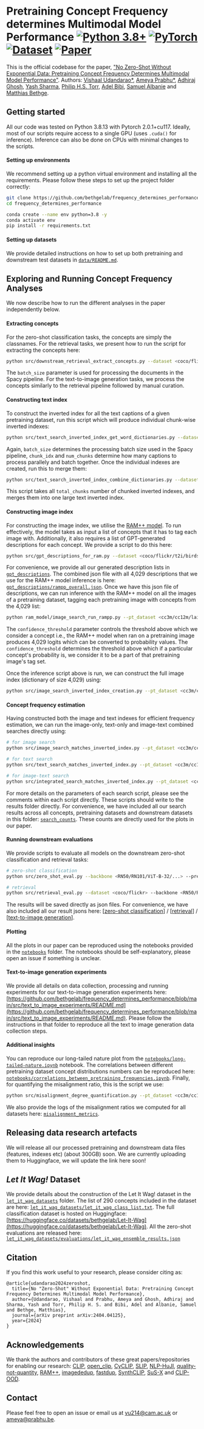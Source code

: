 # Pretraining Concept Frequency determines Multimodal Model Performance [![Python 3.8+](https://img.shields.io/badge/python-3.8+-blue.svg)](https://www.python.org/downloads/release/python-360/) [![PyTorch](https://img.shields.io/badge/PyTorch-grey.svg?logo=PyTorch)](https://pytorch.org/blog/pytorch-1.9-released/) [![Dataset](https://img.shields.io/badge/%F0%9F%A4%97%20Hugging%20Face-Datasets-blue)](https://huggingface.co/datasets/bethgelab/Let-It-Wag) [![Paper](http://img.shields.io/badge/paper-arxiv.2404.04125-B31B1B.svg)](https://arxiv.org/abs/2404.04125)

This is the official codebase for the paper, ["No Zero-Shot Without Exponential Data: Pretraining Concept Frequency Determines Multimodal Model Performance"](https://arxiv.org/abs/2404.04125).
Authors: [Vishaal Udandarao*](http://vishaal27.github.io/), [Ameya Prabhu*](https://drimpossible.github.io/), [Adhiraj Ghosh](https://adhirajghosh.github.io/), [Yash Sharma](https://www.yash-sharma.com/), [Philip H.S. Torr](https://scholar.google.com/citations?user=kPxa2w0AAAAJ&hl=en), [Adel Bibi](https://www.adelbibi.com/), [Samuel Albanie](http://samuelalbanie.com/) and [Matthias Bethge](https://scholar.google.com/citations?user=0z0fNxUAAAAJ). 

## Getting started
All our code was tested on Python 3.8.13 with Pytorch 2.0.1+cu117. Ideally, most of our scripts require access to a single GPU (uses `.cuda()` for inference). Inference can also be done on CPUs with minimal changes to the scripts.

#### Setting up environments
We recommend setting up a python virtual environment and installing all the requirements. Please follow these steps to set up the project folder correctly:

```bash
git clone https://github.com/bethgelab/frequency_determines_performance.git
cd frequency_determines_performance

conda create --name env python=3.8 -y
conda activate env
pip install -r requirements.txt
```

#### Setting up datasets
We provide detailed instructions on how to set up both pretraining and downstream test datasets in [`data/README.md`](https://github.com/bethgelab/frequency_determines_performance/blob/main/data/README.md).

## Exploring and Running Concept Frequency Analyses
We now describe how to run the different analyses in the paper independently below.

#### Extracting concepts
For the zero-shot classification tasks, the concepts are simply the classnames. For the retrieval tasks, we present how to run the script for extracting the concepts here:
```bash
python src/downstream_retrieval_extract_concepts.py --dataset <coco/flickr> --batch_size <bs>
```
The `batch_size` parameter is used for processing the documents in the Spacy pipeline.
For the text-to-image generation tasks, we process the concepts similarly to the retrieval pipeline followed by manual curation.

#### Constructing text index
To construct the inverted index for all the text captions of a given pretraining dataset, run this script which will produce individual chunk-wise inverted indexes:
```bash
python src/text_search_inverted_index_get_word_dictionaries.py --dataset <CC3M/CC12M/...> --path <path_to_dataset> --save_path <path_to_save_index> --batch_size <bs> --chunk_idx <chunk_index> --num_chunks <num_chunks>
```
Again, `batch_size` determines the processing batch size used in the Spacy pipeline, `chunk_idx` and `num_chunks` determine how many captions to process parallely and batch together.
Once the individual indexes are created, run this to merge them:
```bash
python src/text_search_inverted_index_combine_dictionaries.py --dataset <CC3M/CC12M/...> --save_filepath <path_to_save_index> --total_chunks <num_chunks_in_total_to_merge>
```
This script takes all `total_chunks` number of chunked inverted indexes, and merges them into one large text inverted index.

#### Constructing image index
For constructing the image index, we utilise the [RAM++ model](https://github.com/xinyu1205/recognize-anything). To run effectively, the model takes as input a list of concepts that it has to tag each image with. Additionally, it also requires a list of GPT-generated descriptions for each concept. We provide a script to do this here:
```bash
python src/gpt_descriptions_for_ram.py --dataset <coco/flickr/t2i/birdsnap/...>
```
For convenience, we provide all our generated description lists in [`gpt_descriptions`](https://github.com/bethgelab/frequency_determines_performance/tree/main/gpt_descriptions). The combined json file with all 4,029 descriptions that we use for the RAM++ model inference is here: [`gpt_descriptions/rampp_overall.json`](https://github.com/bethgelab/frequency_determines_performance/blob/main/gpt_descriptions/rampp_overall.json).
Once we have this json file of descriptions, we can run inference with the RAM++ model on all the images of a pretraining dataset, tagging each pretraining image with concepts from the 4,029 list:
```bash
python ram_model/image_search_run_rampp.py --pt_dataset <cc3m/cc12m/laion400m/...> --load_path <path_to_dataset_tars> --chunk_idx <tar_number_to_process> --batch_size_rampp <bs> --confidence_threshold <confidence_threshold_for_concept_consideration> --pretrained <path_to_ram++_checkpoint> --cache_dir <path_to_model_cache> --features_dir <path_to_store_features> --results_dir <path_to_store_results>
```
The `confidence_threshold` parameter controls the threshold above which we consider a concept i.e., the RAM++ model when ran on a pretraining image produces 4,029 logits which can be converted to probability values. The `confidence_threshold` determines the threshold above which if a particular concept's probability is, we consider it to be a part of that pretraining image's tag set.

Once the inference script above is run, we can construct the full image index (dictionary of size 4,029) using:
```bash
python src/image_search_inverted_index_creation.py --pt_dataset <cc3m/cc12m/laion400m/...> --start_index_id <start_index_id> --end_index_id <end_index_id> --cache_dir <path_to_model_cache> --features_dir <path_to_store_features> --results_dir <path_to_store_results>
```

#### Concept frequency estimation
Having constructed both the image and text indexes for efficient frequency estimation, we can run the image-only, text-only and image-text combined searches directly using:
```bash
# for image search
python src/image_search_matches_inverted_index.py --pt_dataset <cc3m/cc12m/laion400m/...> --threshold <confidence_threshold_for_ram++> --downstream_dataset <coco/flickr/cifar10/t2i/...> --cache_dir <path_to_model_cache> --features_dir <path_to_store_features> --results_dir <path_to_store_results>

# for text search
python src/text_search_matches_inverted_index.py --pt_dataset <cc3m/cc12m/laion400m/...> --search_method lemmatized --downstream_dataset <coco/flickr/cifar10/t2i/...> --do_chunked_search True

# for image-text search
python src/integrated_search_matches_inverted_index.py --pt_dataset <cc3m/cc12m/laion400m/...> --downstream_dataset <coco/flickr/cifar10/t2i/...>
```
For more details on the parameters of each search script, please see the comments within each script directly. These scripts should write to the results folder directly. For convenience, we have included all our search results across all concepts, pretraining datasets and downstream datasets in this folder: [`search_counts`](https://github.com/bethgelab/frequency_determines_performance/tree/main/search_counts). These counts are directly used for the plots in our paper.

#### Running downstream evaluations
We provide scripts to evaluate all models on the downstream zero-shot classification and retrieval tasks:
```bash
# zero-shot classification
python src/zero_shot_eval.py --backbone <RN50/RN101/ViT-B-32/...> --pretraining <cc3m/cc12m/yfcc15m/...> --text_prompts <simple/class/ensemble> --dataset <cifar10/imagenet/...> --cache_dir <path_to_model_cache> --features_dir <path_to_store_features> --results_dir <path_to_store_results>

# retrieval
python src/retrieval_eval.py --dataset <coco/flickr> --backbone <RN50/RN101/ViT-B-32/...> --pretraining <cc3m/cc12m/yfcc15m/...> --cache_dir <path_to_model_cache> --features_dir <path_to_store_features> --results_dir <path_to_store_results>
```
The results will be saved directly as json files. For convenience, we have also included all our result jsons here: [[zero-shot classification](https://github.com/bethgelab/frequency_determines_performance/tree/main/zero_shot_evaluations)] / [[retrieval](https://github.com/bethgelab/frequency_determines_performance/tree/main/retrieval_evaluations)] / [[text-to-image generation](https://github.com/bethgelab/frequency_determines_performance/tree/main/t2i_evaluations)].

#### Plotting
All the plots in our paper can be reproduced using the notebooks provided in the [`notebooks`](https://github.com/bethgelab/frequency_determines_performance/tree/main/notebooks) folder. The notebooks should be self-explanatory, please open an issue if something is unclear.

#### Text-to-image generation experiments
We provide all details on data collection, processing and running experiments for our text-to-image generation experiments here: [https://github.com/bethgelab/frequency_determines_performance/blob/main/src/text_to_image_experiments/README.md](https://github.com/bethgelab/frequency_determines_performance/blob/main/src/text_to_image_experiments/README.md). Please follow the instructions in that folder to reproduce all the text to image generation data collection steps.

#### Additional insights
You can reproduce our long-tailed nature plot from the [`notebooks/long-tailed-nature.ipynb`](https://github.com/bethgelab/frequency_determines_performance/blob/main/notebooks/long-tailed-nature.ipynb) notebook. The correlations between different pretraining dataset concept distributions numbers can be reproduced here: [`notebooks/correlations_between_pretraining_frequencies.ipynb`](https://github.com/bethgelab/frequency_determines_performance/blob/main/notebooks/correlations_between_pretraining_frequencies.ipynb). Finally, for quantifying the misalignment ratio, this is the script we use:
```bash
python src/misalignment_degree_quantification.py --pt_dataset <cc3m/cc12m/laion400m/...> --cache_dir <path_to_model_cache> --features_dir <path_to_store_features> --results_dir <path_to_store_results>
```
We also provide the logs of the misalignment ratios we computed for all datasets here: [`misalignment_metrics`](https://github.com/bethgelab/frequency_determines_performance/tree/main/misalignment_metrics).

## Releasing data research artefacts
We will release all our processed pretraining and downstream data files (features, indexes etc) (about 300GB) soon. We are currently uploading them to Huggingface, we will update the link here soon!

## _Let It Wag!_ Dataset
We provide details about the construction of the Let It Wag! dataset in the [`let_it_wag_datasets`](https://github.com/bethgelab/frequency_determines_performance/tree/main/let_it_wag_datasets) folder. The list of 290 concepts included in the dataset are here: [`let_it_wag_datasets/let_it_wag_class_list.txt`](https://github.com/bethgelab/frequency_determines_performance/blob/main/let_it_wag_datasets/let_it_wag_class_list.txt). The full classification dataset is hosted on Huggingface: [https://huggingface.co/datasets/bethgelab/Let-It-Wag](https://huggingface.co/datasets/bethgelab/Let-It-Wag). All the zero-shot evaluations are released here: [`let_it_wag_datasets/evaluations/let_it_wag_ensemble_results.json`](https://github.com/bethgelab/frequency_determines_performance/blob/main/let_it_wag_datasets/evaluations/let_it_wag_ensemble_results.json)

## Citation
If you find this work useful to your research, please consider citing as:
```
@article{udandarao2024zeroshot,
  title={No "Zero-Shot" Without Exponential Data: Pretraining Concept Frequency Determines Multimodal Model Performance},
  author={Udandarao, Vishaal and Prabhu, Ameya and Ghosh, Adhiraj and Sharma, Yash and Torr, Philip H. S. and Bibi, Adel and Albanie, Samuel and Bethge, Matthias},
  journal={arXiv preprint arXiv:2404.04125},
  year={2024}
}
```

## Acknowledgements
We thank the authors and contributors of these great papers/repositories for enabling our research: [CLIP](https://github.com/openai/CLIP), [open_clip](https://github.com/mlfoundations/open_clip), [CyCLIP](https://github.com/goel-shashank/CyCLIP), [SLIP](https://github.com/facebookresearch/SLIP/), [NLP-HuJI](https://huggingface.co/nlphuji), [quality-not-quantity](https://github.com/mlfoundations/clip_quality_not_quantity), [RAM++](https://github.com/xinyu1205/recognize-anything), [imagededup](https://github.com/idealo/imagededup), [fastdup](https://github.com/visual-layer/fastdup), [SynthCLIP](https://github.com/hammoudhasan/SynthCLIP), [SuS-X](https://github.com/vishaal27/sus-X/) and [CLIP-OOD](https://github.com/brendel-group/clip-ood).

## Contact
Please feel free to open an issue or email us at [vu214@cam.ac.uk](mailto:vu214@cam.ac.uk) or [ameya@prabhu.be](mailto:ameya@prabhu.be).
